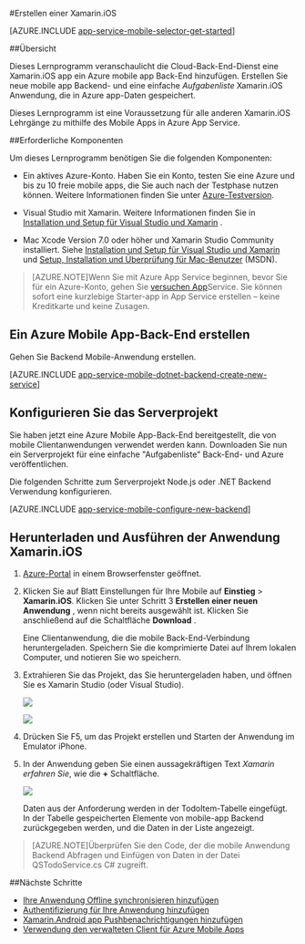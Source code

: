 <properties
    pageTitle="Erste Schritte mit Azure App Service Mobile Apps für apps Xamarin.iOS | Microsoft Azure"
    description="Dieses Lernprogramm mit Mobile Apps für Xamarin.iOS Entwicklung beginnen."
    services="app-service\mobile"
    documentationCenter="xamarin"
    authors="adrianhall"
    manager="dwrede"
    editor=""/>

<tags
    ms.service="app-service-mobile"
    ms.workload="na"
    ms.tgt_pltfrm="mobile-xamarin-ios"
    ms.devlang="dotnet"
    ms.topic="hero-article"
    ms.date="10/01/2016"
    ms.author="adrianha"/>


#<a name="create-a-xamarinios-app"></a>Erstellen einer Xamarin.iOS

[AZURE.INCLUDE [app-service-mobile-selector-get-started](../../includes/app-service-mobile-selector-get-started.md)]

##<a name="overview"></a>Übersicht

Dieses Lernprogramm veranschaulicht die Cloud-Back-End-Dienst eine Xamarin.iOS app ein Azure mobile app Back-End hinzufügen.  Erstellen Sie neue mobile app Backend- und eine einfache _Aufgabenliste_ Xamarin.iOS Anwendung, die in Azure app-Daten gespeichert.

Dieses Lernprogramm ist eine Voraussetzung für alle anderen Xamarin.iOS Lehrgänge zu mithilfe des Mobile Apps in Azure App Service.

##<a name="prerequisites"></a>Erforderliche Komponenten

Um dieses Lernprogramm benötigen Sie die folgenden Komponenten:

* Ein aktives Azure-Konto. Haben Sie ein Konto, testen Sie eine Azure und bis zu 10 freie mobile apps, die Sie auch nach der Testphase nutzen können. Weitere Informationen finden Sie unter [Azure-Testversion](https://azure.microsoft.com/pricing/free-trial/).

* Visual Studio mit Xamarin. Weitere Informationen finden Sie in [Installation und Setup für Visual Studio und Xamarin](https://msdn.microsoft.com/library/mt613162.aspx) .

* Mac Xcode Version 7.0 oder höher und Xamarin Studio Community installiert. Siehe [Installation und Setup für Visual Studio und Xamarin](https://msdn.microsoft.com/library/mt613162.aspx) und [Setup, Installation und Überprüfung für Mac-Benutzer](https://msdn.microsoft.com/library/mt488770.aspx) (MSDN).

>[AZURE.NOTE]Wenn Sie mit Azure App Service beginnen, bevor Sie für ein Azure-Konto, gehen Sie [versuchen App](https://tryappservice.azure.com/?appServiceName=mobile)Service. Sie können sofort eine kurzlebige Starter-app in App Service erstellen – keine Kreditkarte und keine Zusagen.

## <a name="create-an-azure-mobile-app-backend"></a>Ein Azure Mobile App-Back-End erstellen

Gehen Sie Backend Mobile-Anwendung erstellen.

[AZURE.INCLUDE [app-service-mobile-dotnet-backend-create-new-service](../../includes/app-service-mobile-dotnet-backend-create-new-service.md)]

## <a name="configure-the-server-project"></a>Konfigurieren Sie das Serverprojekt

Sie haben jetzt eine Azure Mobile App-Back-End bereitgestellt, die von mobile Clientanwendungen verwendet werden kann. Downloaden Sie nun ein Serverprojekt für eine einfache "Aufgabenliste" Back-End- und Azure veröffentlichen.

Die folgenden Schritte zum Serverprojekt Node.js oder .NET Backend Verwendung konfigurieren.

[AZURE.INCLUDE [app-service-mobile-configure-new-backend](../../includes/app-service-mobile-configure-new-backend.md)]

## <a name="download-and-run-the-xamarinios-app"></a>Herunterladen und Ausführen der Anwendung Xamarin.iOS

1. [Azure-Portal] in einem Browserfenster geöffnet.

2. Klicken Sie auf Blatt Einstellungen für Ihre Mobile auf **Einstieg** > **Xamarin.iOS**. Klicken Sie unter Schritt 3 **Erstellen einer neuen Anwendung** , wenn nicht bereits ausgewählt ist.  Klicken Sie anschließend auf die Schaltfläche **Download** .

    Eine Clientanwendung, die die mobile Back-End-Verbindung heruntergeladen. Speichern Sie die komprimierte Datei auf Ihrem lokalen Computer, und notieren Sie wo speichern.

3. Extrahieren Sie das Projekt, das Sie heruntergeladen haben, und öffnen Sie es Xamarin Studio (oder Visual Studio).

    ![][9]

    ![][8]

4. Drücken Sie F5, um das Projekt erstellen und Starten der Anwendung im Emulator iPhone.

5. In der Anwendung geben Sie einen aussagekräftigen Text _Xamarin erfahren Sie_, wie die **+** Schaltfläche.

    ![][10]

    Daten aus der Anforderung werden in der TodoItem-Tabelle eingefügt. In der Tabelle gespeicherten Elemente von mobile-app Backend zurückgegeben werden, und die Daten in der Liste angezeigt.

>[AZURE.NOTE]Überprüfen Sie den Code, der die mobile Anwendung Backend Abfragen und Einfügen von Daten in der Datei QSTodoService.cs C# zugreift.

##<a name="next-steps"></a>Nächste Schritte

* [Ihre Anwendung Offline synchronisieren hinzufügen](app-service-mobile-xamarin-ios-get-started-offline-data.md)
* [Authentifizierung für Ihre Anwendung hinzufügen](app-service-mobile-xamarin-ios-get-started-users.md)
* [Xamarin.Android app Pushbenachrichtigungen hinzufügen](app-service-mobile-xamarin-ios-get-started-push.md)
* [Verwendung den verwalteten Client für Azure Mobile Apps](app-service-mobile-dotnet-how-to-use-client-library.md)

<!-- Anchors. -->
[Getting started with mobile app backends]:#getting-started
[Create a new mobile app backend]:#create-new-service
[Next Steps]:#next-steps

<!-- Images. -->
[6]: ./media/app-service-mobile-xamarin-ios-get-started/xamarin-ios-quickstart.png
[8]: ./media/app-service-mobile-xamarin-ios-get-started/mobile-xamarin-project-ios-vs.png
[9]: ./media/app-service-mobile-xamarin-ios-get-started/mobile-xamarin-project-ios-xs.png
[10]: ./media/app-service-mobile-xamarin-ios-get-started/mobile-quickstart-startup-ios.png

<!-- URLs. -->
[Azure-portal]: https://portal.azure.com/
